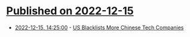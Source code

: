 # [Published on 2022-12-15](index.md)

* [2022-12-15, 14:25:00](https://news.slashdot.org/story/22/12/15/1425244/us-blacklists-more-chinese-tech-companies?utm_source=rss1.0mainlinkanon&utm_medium=feed) - [US Blacklists More Chinese Tech Companies](https://news.slashdot.org/story/22/12/15/1425244/us-blacklists-more-chinese-tech-companies?utm_source=rss1.0mainlinkanon&utm_medium=feed)
